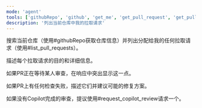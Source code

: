 ```yaml
---
mode: 'agent'
tools: ['githubRepo', 'github', 'get_me', 'get_pull_request', 'get_pull_request_comments', 'get_pull_request_diff', 'get_pull_request_files', 'get_pull_request_reviews', 'get_pull_request_status', 'list_pull_requests', 'request_copilot_review']
description: '列出当前仓库中我的拉取请求'
---
```


搜索当前仓库（使用#githubRepo获取仓库信息）并列出分配给我的任何拉取请求（使用#list_pull_requests）。

描述每个拉取请求的目的和详细信息。

如果PR正在等待某人审查，在响应中突出显示这一点。

如果PR上有任何检查失败，描述它们并建议可能的修复方案。

如果没有Copilot完成的审查，提议使用#request_copilot_review请求一个。